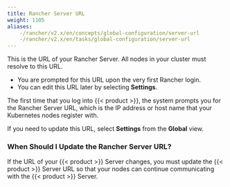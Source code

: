 ```yaml
---
title: Rancher Server URL
weight: 1105
aliases:
    -/rancher/v2.x/en/concepts/global-configuration/server-url
    -/rancher/v2.x/en/tasks/global-configuration/server-url
---
```


This is the URL of your Rancher Server. All nodes in your cluster must resolve to this URL.

- You are prompted for this URL upon the very first Rancher login.
- You can edit this URL later by selecting **Settings**.

The first time that you log into {{< product >}}, the system prompts you for the Rancher Server URL, which is the IP address or host name that your Kubernetes nodes register with.

If you need to update this URL, select **Settings** from the **Global** view.

### When Should I Update the Rancher Server URL?

If the URL of your {{< product >}} Server changes, you must update the {{< product >}} Server URL so that your nodes can continue communicating with the {{< product >}} Server.
